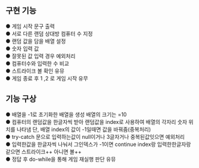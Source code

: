 ## 구현 기능
● 게임 시작 문구 출력 <br/>
● 서로 다른 랜덤 상대방 컴퓨터 수 지정 <br/>
● 랜덤 값을 담을 배열 설정 <br/>
● 숫자 입력 값<br/>
● 잘못된 값 입력 경우 예외처리 <br/>
● 컴퓨터수와 입력한 수 비교 <br/>
● 스트라이크 볼 확인 유뮤 <br/>
● 게임 종료 후 1 ,2 로 게임 시작 유무 <br/>

## 기능 구상
● 배열을 -1로 초기화한 배열을 생성 배열의 크기는 =10 <br/>
● 컴퓨터의 랜덤값을 한글자씩 받아 랜덤값을 index로 사용하여 배열의 각자리 숫자 위치를 나타냄 단, 배열 index의 값이 -1일때면 값을 바꿔줌(중복처리)<br/>
● try-catch 문으로 입력하는값이 null이거나 3글자거나 중복된값잇으면 예외처리<br/>
● 입력한값을 한글자씩 나눠서 그인덱스가 -1이면 continue index랑 입력한한글자랑 같으면 스트라이크++ 아니면 볼++<br/>
● 정답 후 do-while을 통해 게임 재실행 판단 유뮤